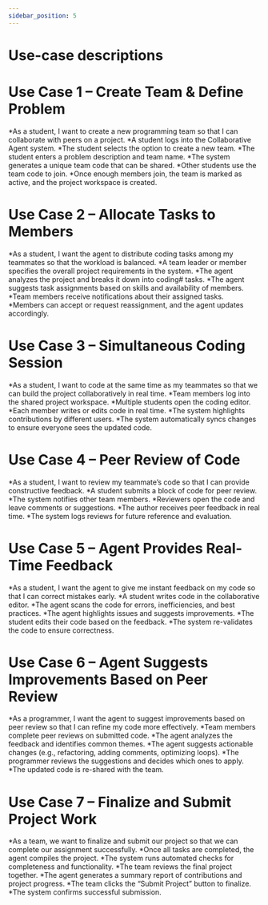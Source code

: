 ```yaml
---
sidebar_position: 5
---
```


# Use-case descriptions
# Use Case 1 – Create Team & Define Problem
*As a student, I want to create a new programming team so that I can collaborate with peers on a project.
*A student logs into the Collaborative Agent system.
*The student selects the option to create a new team.
*The student enters a problem description and team name.
*The system generates a unique team code that can be shared.
*Other students use the team code to join.
*Once enough members join, the team is marked as active, and the project workspace is created.

# Use Case 2 – Allocate Tasks to Members
*As a student, I want the agent to distribute coding tasks among my teammates so that the workload is balanced.
*A team leader or member specifies the overall project requirements in the system.
*The agent analyzes the project and breaks it down into coding# tasks.
*The agent suggests task assignments based on skills and availability of members.
*Team members receive notifications about their assigned tasks.
*Members can accept or request reassignment, and the agent updates accordingly.

# Use Case 3 – Simultaneous Coding Session
*As a student, I want to code at the same time as my teammates so that we can build the project collaboratively in real time.
*Team members log into the shared project workspace.
*Multiple students open the coding editor.
*Each member writes or edits code in real time.
*The system highlights contributions by different users.
*The system automatically syncs changes to ensure everyone sees the updated code.

# Use Case 4 – Peer Review of Code
*As a student, I want to review my teammate’s code so that I can provide constructive feedback.
*A student submits a block of code for peer review.
*The system notifies other team members.
*Reviewers open the code and leave comments or suggestions.
*The author receives peer feedback in real time.
*The system logs reviews for future reference and evaluation.

# Use Case 5 – Agent Provides Real-Time Feedback
*As a student, I want the agent to give me instant feedback on my code so that I can correct mistakes early.
*A student writes code in the collaborative editor.
*The agent scans the code for errors, inefficiencies, and best practices.
*The agent highlights issues and suggests improvements.
*The student edits their code based on the feedback.
*The system re-validates the code to ensure correctness.

# Use Case 6 – Agent Suggests Improvements Based on Peer Review
*As a programmer, I want the agent to suggest improvements based on peer review so that I can refine my code more effectively.
*Team members complete peer reviews on submitted code.
*The agent analyzes the feedback and identifies common themes.
*The agent suggests actionable changes (e.g., refactoring, adding comments, optimizing loops).
*The programmer reviews the suggestions and decides which ones to apply.
*The updated code is re-shared with the team.

# Use Case 7 – Finalize and Submit Project Work
*As a team, we want to finalize and submit our project so that we can complete our assignment successfully.
*Once all tasks are completed, the agent compiles the project.
*The system runs automated checks for completeness and functionality.
*The team reviews the final project together.
*The agent generates a summary report of contributions and project progress.
*The team clicks the “Submit Project” button to finalize.
*The system confirms successful submission.


